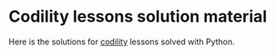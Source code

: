 # Codility lessons solution material
Here is the solutions for [codility](codility.com) lessons solved with Python.